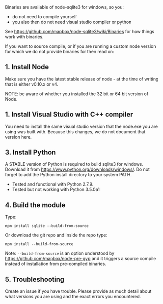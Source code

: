 Binaries are available of node-sqlite3 for windows, so you:

 - do not need to compile yourself
 - you also then do not need visual studio compiler or python

See https://github.com/mapbox/node-sqlite3/wiki/Binaries for how things work with binaries.

If you want to source compile, or if you are running a custom node version for which we do not provide binaries for then read on:

## 1. Install Node

Make sure you have the latest stable release of node - at the time of writing that is either v0.10.x or v4.

NOTE: be aware of whether you installed the 32 bit or 64 bit version of Node.

## 1. Install Visual Studio with C++ compiler

You need to install the same visual studio version that the node.exe you are using was built with. Because this changes, we do not document that version here.

## 3. Install Python

A STABLE version of Python is required to build sqlite3 for windows. Download it from <https://www.python.org/downloads/windows/>. Do not forget to add the Python install directory to your system PATH.
* Tested and functional with Python 2.7.9. 
* Tested but not working with Python 3.5.0a1

## 4. Build the module

Type:

    npm install sqlite --build-from-source

Or download the git repo and inside the repo type:

    npm install --build-from-source

Note: `--build-from-source` is an option understood by https://github.com/mapbox/node-pre-gyp and it triggers a source compile instead of installation from pre-compiled binaries.

## 5. Troubleshooting

Create an issue if you have trouble. Please provide as much detail about what versions you are using and the exact errors you encountered.
